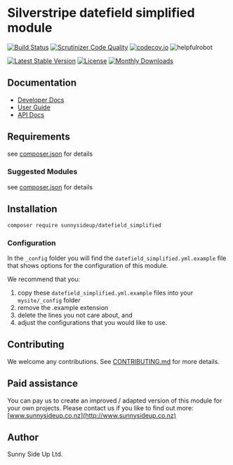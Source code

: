 # Silverstripe datefield simplified module
[![Build Status](https://travis-ci.org/sunnysideup/silverstripe-datefield_simplified.svg?branch=master)](https://travis-ci.org/sunnysideup/silverstripe-datefield_simplified)
[![Scrutinizer Code Quality](https://scrutinizer-ci.com/g/sunnysideup/silverstripe-datefield_simplified/badges/quality-score.png?b=master)](https://scrutinizer-ci.com/g/sunnysideup/silverstripe-datefield_simplified/?branch=master)
[![codecov.io](https://codecov.io/github/sunnysideup/silverstripe-datefield_simplified/coverage.svg?branch=master)](https://codecov.io/github/sunnysideup/silverstripe-datefield_simplified?branch=master)
![helpfulrobot](https://helpfulrobot.io/sunnysideup/datefield_simplified/badge)

[![Latest Stable Version](https://poser.pugx.org/sunnysideup/datefield_simplified/version)](https://packagist.org/packages/sunnysideup/datefield_simplified)
[![License](https://poser.pugx.org/sunnysideup/datefield_simplified/license)](https://packagist.org/packages/sunnysideup/datefield_simplified)
[![Monthly Downloads](https://poser.pugx.org/sunnysideup/datefield_simplified/d/monthly)](https://packagist.org/packages/sunnysideup/datefield_simplified)


## Documentation



 * [Developer Docs](docs/en/INDEX.md)
 * [User Guide](docs/en/userguide.md)
 * [API Docs](http://docs.ssmods.com/sunnysideup/datefield_simplified)

## Requirements



see [composer.json](composer.json) for details

### Suggested Modules



see [composer.json](composer.json) for details


## Installation


```
composer require sunnysideup/datefield_simplified
```

### Configuration



In the `_config` folder you will find the `datefield_simplified.yml.example`
file that shows options for the configuration of this module.

We recommend that you:

  1. copy these `datefield_simplified.yml.example` files into your
`mysite/_config` folder
  2. remove the .example extension
  3. delete the lines you not care about, and
  4. adjust the configurations that you would like to use.


## Contributing



We welcome any contributions. See [CONTRIBUTING.md](CONTRIBUTING.md) for more details.

## Paid assistance



You can pay us to create an improved / adapted version of this module for your own projects.  Please contact us if you like to find out more: [www.sunnysideup.co.nz](http://www.sunnysideup.co.nz)

## Author



Sunny Side Up Ltd.

